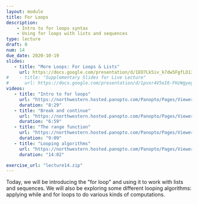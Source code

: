```yaml
---
layout: module
title: For Loops
description:
    - Intro to for loops syntax
    - Using for loops with lists and sequences
type: lecture
draft: 0
num: 14
due_date: 2020-10-19
slides: 
   - title: "More Loops: For Loops & Lists"
     url: https://docs.google.com/presentation/d/1EO7Lk5iv_k7dw5FgfLO13T1AD2-LpRzCd-uHtDSq8yM/edit?usp=sharing
#    - title: "Supplementary Slides for Live Lecture"
#      url: https://docs.google.com/presentation/d/1pvxr4V5eI6-FHzWgyegmPQbEha_Cw6-Xlb3DoDjudS4/edit?usp=sharing
videos:
   - title: "Intro to for loops"
     url: "https://northwestern.hosted.panopto.com/Panopto/Pages/Viewer.aspx?id=1c52b7ba-2496-4e69-a5b8-ac5701804a89"
     duration: "8:29"
   - title: "Break and continue"
     url: "https://northwestern.hosted.panopto.com/Panopto/Pages/Viewer.aspx?id=24f8c3b6-d2f2-4c55-90dd-ac570182c230"
     duration: "6:59"
   - title: "The range function"
     url: "https://northwestern.hosted.panopto.com/Panopto/Pages/Viewer.aspx?id=46489f3e-0c40-478b-8f76-ac570179345d"
     duration: "9:09"
   - title: "Looping algorithms"
     url: "https://northwestern.hosted.panopto.com/Panopto/Pages/Viewer.aspx?id=6b95a7de-2b8a-4c86-ab89-ac5701793481"
     duration: "14:02"

exercise_url: "lecture14.zip"
---
```


Today, we will be introducing the "for loop" and using it to work with lists and sequences. We will also be exploring some different looping algorithms: applying while and for loops to do various kinds of computations.
